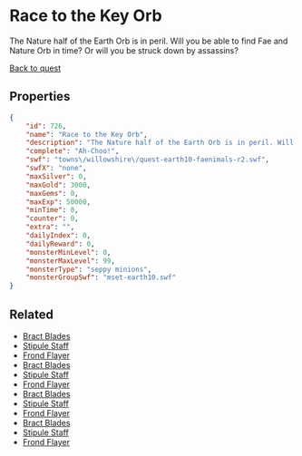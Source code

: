 # Race to the Key Orb

The Nature half of the Earth Orb is in peril. Will you be able to find Fae and Nature Orb in time? Or will you be struck down by assassins?

[Back to quest](../quests.md)

## Properties

```json
{
    "id": 726,
    "name": "Race to the Key Orb",
    "description": "The Nature half of the Earth Orb is in peril. Will you be able to find Fae and Nature Orb in time? Or will you be struck down by assassins?",
    "complete": "Ah-Choo!",
    "swf": "towns\/willowshire\/quest-earth10-faenimals-r2.swf",
    "swfX": "none",
    "maxSilver": 0,
    "maxGold": 3000,
    "maxGems": 0,
    "maxExp": 50000,
    "minTime": 0,
    "counter": 0,
    "extra": "",
    "dailyIndex": 0,
    "dailyReward": 0,
    "monsterMinLevel": 0,
    "monsterMaxLevel": 99,
    "monsterType": "seppy minions",
    "monsterGroupSwf": "mset-earth10.swf"
}
```

## Related

- [Bract Blades](../items/4937-bract-blades.md)
- [Stipule Staff](../items/4938-stipule-staff.md)
- [Frond Flayer](../items/4939-frond-flayer.md)
- [Bract Blades](../items/4940-bract-blades.md)
- [Stipule Staff](../items/4941-stipule-staff.md)
- [Frond Flayer](../items/4942-frond-flayer.md)
- [Bract Blades](../items/4943-bract-blades.md)
- [Stipule Staff](../items/4944-stipule-staff.md)
- [Frond Flayer](../items/4945-frond-flayer.md)
- [Bract Blades](../items/4946-bract-blades.md)
- [Stipule Staff](../items/4947-stipule-staff.md)
- [Frond Flayer](../items/4948-frond-flayer.md)

